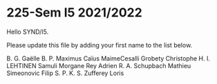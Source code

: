 # 225-Sem I5 2021/2022

Hello SYND/I5.

Please update this file by adding
your first name to the list below.

B. G. Gaëlle
B. P.
Maximus Caïus
MaimeCesalli
Grobety Christophe
H. I.
LEHTINEN Samuli
Morgane
Rey Adrien
R. A.
Schupbach Mathieu
Simeonovic Filip
S. P.
K. S.
Zufferey Loris
